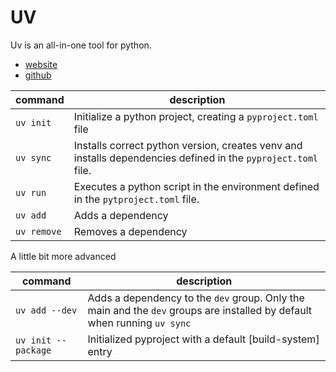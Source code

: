 # UV

Uv is an all-in-one tool for python.

- [website](https://docs.astral.sh/uv/)
- [github](https://github.com/astral-sh/uv)

| command | description |
| --- | --- |
| `uv init` | Initialize a python project, creating a `pyproject.toml` file |
| `uv sync` | Installs correct python version, creates venv and installs dependencies defined in the `pyproject.toml` file. |
| `uv run` | Executes a python script in the environment defined in the `pytproject.toml` file. |
| `uv add` | Adds a dependency |
| `uv remove` | Removes a dependency |

A little bit more advanced

| command | description |
| --- | --- |
| `uv add --dev` | Adds a dependency to the `dev` group. Only the main and the `dev` groups are installed by default when running `uv sync` |
| `uv init --package` | Initialized pyproject with a default [build-system] entry |


